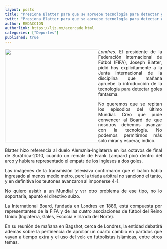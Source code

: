 ```yaml
---
layout: posts
title: "Presiona Blatter para que se apruebe tecnología para detectar goles fantasma"
twitt: "Presiona Blatter para que se apruebe tecnología para detectar goles fantasma"
author: REDACCION
authorlink: https://ljz.mx/acercade.html
categories: ["Deportes"]
published: true
---
```

<div style="text-align: justify;">
  <p>
    <img src="images/stories/fotos_marzo/blater.jpg" border="0" width="300" style="float: left;" /><em>Londres.</em> El presidente de la Federación Internacional de Fútbol (FIFA), Joseph Blatter, pidió hoy explícitamente a la Junta Internacional de la disciplina que mañana apruebe la introducción de la tecnología para detectar goles fantasma.
  </p>
  
  <p>
    No queremos que se repitan los episodios del último Mundial. Creo que pude convencer al Board de que nosotros debemos avanzar con la tecnología. No podemos permitirnos más sólo mirar y esperar, indicó.
  </p>
  
  <p>
    Blatter hizo referencia al duelo Alemania-Inglaterra en los octavos de final de Suráfrica-2010, cuando un remate de Frank Lampard picó dentro del arco y hubiera representado el empate de los ingleses a dos goles.
  </p>
  
  <p>
    Las imágenes de la transmisión televisiva confirmaron que el balón había ingresado al menos medio metro, pero la tríada arbitral no sancionó el tanto, y en definitiva los teutones avanzaron al imponerse 4-1.
  </p>
  
  <p>
    No quiero asistir a un Mundial y ver otro problema de ese tipo, no lo soportaría, apuntó el directivo suizo.
  </p>
  
  <p>
    La International Board, fundada en Londres en 1886, está compuesta por representantes de la FIFA y de las cuatro asociaciones de fútbol del Reino Unido (Inglaterra, Gales, Escocia e Irlanda del Norte).
  </p>
  
  <p>
    En su reunión de mañana en Bagshot, cerca de Londres, la entidad debatirá además sobre la pertinencia de aprobar un cuarto cambio en partidos que vayan a tiempo extra y el uso del velo en futbolistas islámicas, entre otros temas.
  </p>
</div>
